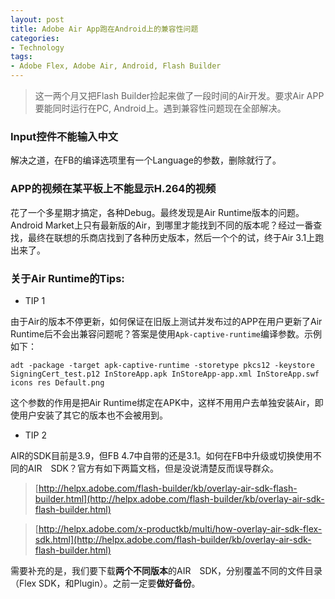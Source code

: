 ```yaml
---
layout: post
title: Adobe Air App跑在Android上的兼容性问题
categories:
- Technology
tags:
- Adobe Flex, Adobe Air, Android, Flash Builder
---
```


> 这一两个月又把Flash Builder捡起来做了一段时间的Air开发。要求Air APP要能同时运行在PC, Android上。遇到兼容性问题现在全部解决。

### Input控件不能输入中文
解决之道，在FB的编译选项里有一个Language的参数，删除就行了。
### APP的视频在某平板上不能显示H.264的视频
花了一个多星期才搞定，各种Debug。最终发现是Air Runtime版本的问题。Android Market上只有最新版的Air，到哪里才能找到不同的版本呢？经过一番查找，最终在联想的乐商店找到了各种历史版本，然后一个个的试，终于Air 3.1上跑出来了。

### 关于Air Runtime的Tips: 
 
* TIP 1

由于Air的版本不停更新，如何保证在旧版上测试并发布过的APP在用户更新了Air Runtime后不会出兼容问题呢？答案是使用`Apk-captive-runtime`编译参数。示例如下：

```
adt -package -target apk‑captive‑runtime -storetype pkcs12 -keystore SigningCert_test.p12 InStoreApp.apk InStoreApp-app.xml InStoreApp.swf icons res Default.png
```
这个参数的作用是把Air Runtime绑定在APK中，这样不用用户去单独安装Air，即使用户安装了其它的版本也不会被用到。

* TIP 2

AIR的SDK目前是3.9，但FB 4.7中自带的还是3.1。如何在FB中升级或切换使用不同的AIR　SDK？官方有如下两篇文档，但是没说清楚反而误导群众。

> [http://helpx.adobe.com/flash-builder/kb/overlay-air-sdk-flash-builder.html](http://helpx.adobe.com/flash-builder/kb/overlay-air-sdk-flash-builder.html)

> [http://helpx.adobe.com/x-productkb/multi/how-overlay-air-sdk-flex-sdk.html](http://helpx.adobe.com/flash-builder/kb/overlay-air-sdk-flash-builder.html)
    
需要补充的是，我们要下载**两个不同版本**的AIR　SDK，分别覆盖不同的文件目录（Flex SDK，和Plugin）。之前一定要**做好备份**。



